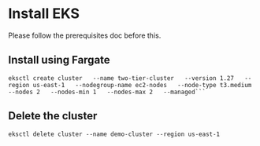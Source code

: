 # Install EKS

Please follow the prerequisites doc before this.

## Install using Fargate

```
eksctl create cluster   --name two-tier-cluster   --version 1.27   --region us-east-1   --nodegroup-name ec2-nodes   --node-type t3.medium   --nodes 2   --nodes-min 1   --nodes-max 2   --managed```
```

## Delete the cluster

```
eksctl delete cluster --name demo-cluster --region us-east-1
```





